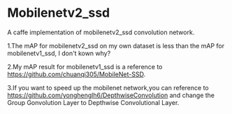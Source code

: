 # Mobilenetv2_ssd
A caffe implementation of mobilenetv2_ssd convolution network.  

1.The mAP for mobilenetv2_ssd on my own dataset is less than the mAP for mobilenetv1_ssd, I don't kown why?  
  
  2.My mAP result for mobilenetv1_ssd  is a reference  to https://github.com/chuanqi305/MobileNet-SSD.  

3.If you want to speed up the mobilenet network,you can reference to https://github.com/yonghenglh6/DepthwiseConvolution and change the Group Gonvolution Layer to Depthwise Convolutional Layer.
